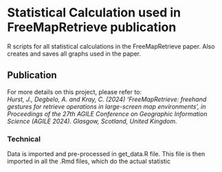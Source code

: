 # Statistical Calculation used in FreeMapRetrieve publication

R scripts for all statistical calculations in the FreeMapRetrieve paper.
Also creates and saves all graphs used in the paper.

## Publication

For more details on this project, please refer to:\
*Hurst, J., Degbelo, A. and Kray, C. (2024) ‘FreeMapRetrieve: freehand gestures for retrieve operations in large-screen map environments’, in Proceedings of the 27th AGILE Conference on Geographic Information Science (AGILE 2024). Glasgow, Scotland, United Kingdom.*


### Technical

Data is imported and pre-processed in get_data.R file. This file is then imported in all the .Rmd files, which do the actual statistic
